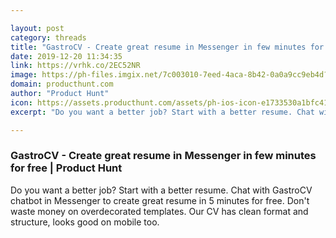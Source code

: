 ```yaml
---

layout: post
category: threads
title: "GastroCV - Create great resume in Messenger in few minutes for free"
date: 2019-12-20 11:34:35
link: https://vrhk.co/2EC52NR
image: https://ph-files.imgix.net/7c003010-7eed-4aca-8b42-0a0a9cc9eb4d?auto=format&fit=crop&h=512&w=1024
domain: producthunt.com
author: "Product Hunt"
icon: https://assets.producthunt.com/assets/ph-ios-icon-e1733530a1bfc41080db8161823f1ef262cdbbc933800c0a2a706f70eb9c277a.png
excerpt: "Do you want a better job? Start with a better resume. Chat with GastroCV chatbot in Messenger to create great resume in 5 minutes for free. Don't waste money on overdecorated templates. Our CV has clean format and structure, looks good on mobile too."

---
```


### GastroCV - Create great resume in Messenger in few minutes for free | Product Hunt

Do you want a better job? Start with a better resume. Chat with GastroCV chatbot in Messenger to create great resume in 5 minutes for free. Don't waste money on overdecorated templates. Our CV has clean format and structure, looks good on mobile too.